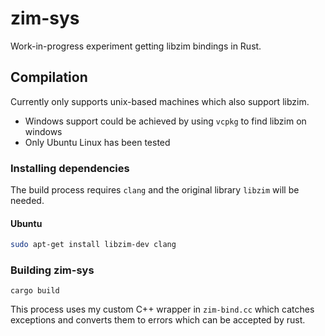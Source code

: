 # zim-sys
Work-in-progress experiment getting libzim bindings in Rust.

## Compilation
Currently only supports unix-based machines which also support libzim.
- Windows support could be achieved by using ``vcpkg`` to find libzim on windows
- Only Ubuntu Linux has been tested
### Installing dependencies
The build process requires ``clang`` and the original library ``libzim`` will be needed.
#### Ubuntu
```bash
sudo apt-get install libzim-dev clang
```

### Building zim-sys
```
cargo build
```
This process uses my custom C++ wrapper in ``zim-bind.cc`` which catches exceptions and converts them to errors which can be accepted by rust.